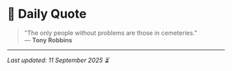 # 📜 Daily Quote

> "The only people without problems are those in cemeteries."  
> — **Tony Robbins**

---

_Last updated: 11 September 2025 ⏳_
